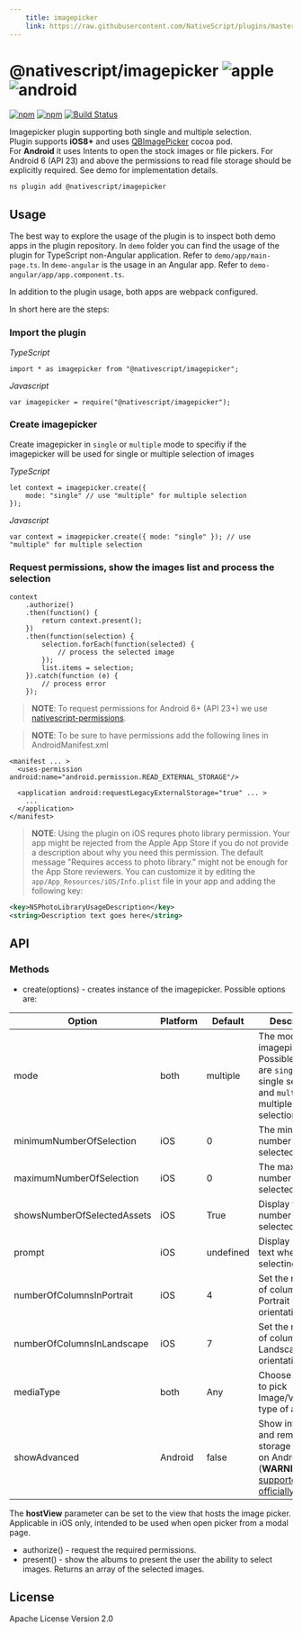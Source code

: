 ```yaml
---
	title: imagepicker
	link: https://raw.githubusercontent.com/NativeScript/plugins/master/packages/imagepicker/README.md
---
```


# @nativescript/imagepicker ![apple](https://cdn3.iconfinder.com/data/icons/picons-social/57/16-apple-32.png) ![android](https://cdn4.iconfinder.com/data/icons/logos-3/228/android-32.png)

[![npm](https://img.shields.io/npm/v/nativescript-imagepicker.svg)](https://www.npmjs.com/package/nativescript-imagepicker)
[![npm](https://img.shields.io/npm/dm/nativescript-imagepicker.svg)](https://www.npmjs.com/package/nativescript-imagepicker)
[![Build Status](https://travis-ci.org/NativeScript/nativescript-imagepicker.svg?branch=master)](https://travis-ci.org/NativeScript/nativescript-imagepicker)

Imagepicker plugin supporting both single and multiple selection.
<br />Plugin supports **iOS8+** and uses [QBImagePicker](https://github.com/questbeat/QBImagePicker) cocoa pod.
<br />For **Android** it uses Intents to open the stock images or file pickers. For Android 6 (API 23) and above the permissions to read file storage should be explicitly required. See demo for implementation details.

```cli
ns plugin add @nativescript/imagepicker
```

## Usage

The best way to explore the usage of the plugin is to inspect both demo apps in the plugin repository.
In `demo` folder you can find the usage of the plugin for TypeScript non-Angular application. Refer to `demo/app/main-page.ts`.
In `demo-angular` is the usage in an Angular app. Refer to `demo-angular/app/app.component.ts`.

In addition to the plugin usage, both apps are webpack configured.

In short here are the steps:

### Import the plugin

_TypeScript_

```
import * as imagepicker from "@nativescript/imagepicker";
```

_Javascript_

```
var imagepicker = require("@nativescript/imagepicker");
```

### Create imagepicker

Create imagepicker in `single` or `multiple` mode to specifiy if the imagepicker will be used for single or multiple selection of images

_TypeScript_

```
let context = imagepicker.create({
    mode: "single" // use "multiple" for multiple selection
});
```

_Javascript_

```
var context = imagepicker.create({ mode: "single" }); // use "multiple" for multiple selection
```

### Request permissions, show the images list and process the selection

```
context
    .authorize()
    .then(function() {
        return context.present();
    })
    .then(function(selection) {
        selection.forEach(function(selected) {
            // process the selected image
        });
        list.items = selection;
    }).catch(function (e) {
        // process error
    });
```

> **NOTE**: To request permissions for Android 6+ (API 23+) we use [nativescript-permissions](https://www.npmjs.com/package/nativescript-permissions).

> **NOTE**: To be sure to have permissions add the following lines in AndroidManifest.xml

```
<manifest ... >
  <uses-permission android:name="android.permission.READ_EXTERNAL_STORAGE"/>

  <application android:requestLegacyExternalStorage="true" ... >
    ...
  </application>
</manifest>
```

> **NOTE**: Using the plugin on iOS requres photo library permission. Your app might be rejected from the Apple App Store if you do not provide a description about why you need this permission. The default message "Requires access to photo library." might not be enough for the App Store reviewers. You can customize it by editing the `app/App_Resources/iOS/Info.plist` file in your app and adding the following key:

```xml
<key>NSPhotoLibraryUsageDescription</key>
<string>Description text goes here</string>
```

## API

### Methods

- create(options) - creates instance of the imagepicker. Possible options are:

| Option                      | Platform | Default   | Description                                                                                                                                        |
| --------------------------- | -------- | --------- | -------------------------------------------------------------------------------------------------------------------------------------------------- |
| mode                        | both     | multiple  | The mode if the imagepicker. Possible values are `single` for single selection and `multiple` for multiple selection.                              |
| minimumNumberOfSelection    | iOS      | 0         | The minumum number of selected assets.                                                                                                             |
| maximumNumberOfSelection    | iOS      | 0         | The maximum number of selected assets.                                                                                                             |
| showsNumberOfSelectedAssets | iOS      | True      | Display the number of selected assets.                                                                                                             |
| prompt                      | iOS      | undefined | Display prompt text when selecting assets.                                                                                                         |
| numberOfColumnsInPortrait   | iOS      | 4         | Set the number of columns in Portrait orientation.                                                                                                 |
| numberOfColumnsInLandscape  | iOS      | 7         | Set the number of columns in Landscape orientation.                                                                                                |
| mediaType                   | both     | Any       | Choose whether to pick Image/Video/Any type of assets.                                                                                             |
| showAdvanced                | Android  | false     | Show internal and removable storage options on Android (**WARNING**: [not supported officially](https://issuetracker.google.com/issues/72053350)). |

The **hostView** parameter can be set to the view that hosts the image picker. Applicable in iOS only, intended to be used when open picker from a modal page.

- authorize() - request the required permissions.
- present() - show the albums to present the user the ability to select images. Returns an array of the selected images.

## License

Apache License Version 2.0
